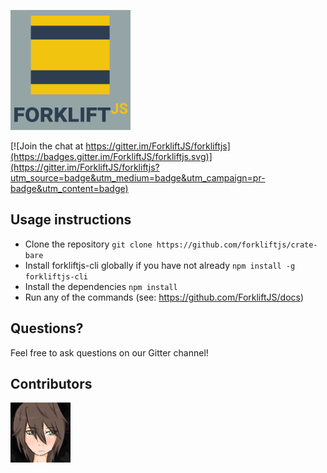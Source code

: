 <a href="https://github.com/forkliftjs"><img width="192" height="192" src="https://github.com/ForkliftJS/docs/raw/master/images/logos/crate-bare.png" alt="ForkliftJS Bare Crate" /></a>

[![Join the chat at https://gitter.im/ForkliftJS/forkliftjs](https://badges.gitter.im/ForkliftJS/forkliftjs.svg)](https://gitter.im/ForkliftJS/forkliftjs?utm_source=badge&utm_medium=badge&utm_campaign=pr-badge&utm_content=badge)

## Usage instructions
* Clone the repository `git clone https://github.com/forkliftjs/crate-bare`
* Install forkliftjs-cli globally if you have not already `npm install -g forkliftjs-cli`
* Install the dependencies `npm install`
* Run any of the commands (see: https://github.com/ForkliftJS/docs)

## Questions?
Feel free to ask questions on our Gitter channel!

## Contributors
<a href="https://github.com/nvanmeurs"><img width="96" height="96" src="https://github.com/ForkliftJS/docs/raw/master/images/contributors/nvanmeurs.png" alt="nvanmeurs" /></a>
